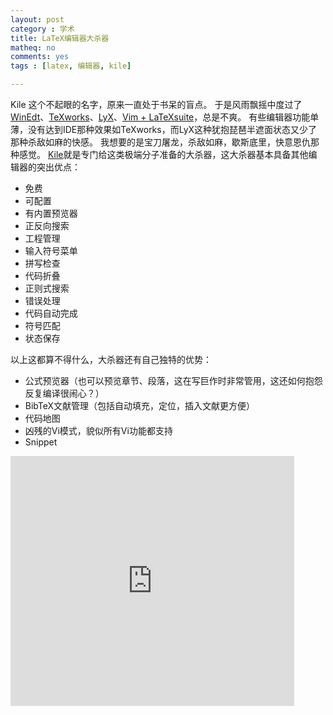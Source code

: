 ```yaml
---
layout: post 
category : 学术
title: LaTeX编辑器大杀器
matheq: no
comments: yes
tags : [latex, 编辑器, kile]

---
```


Kile 这个不起眼的名字，原来一直处于书呆的盲点。
于是风雨飘摇中度过了[WinEdt][WinEdt]、[TeXworks][TeXworks]、[LyX][LyX]、[Vim + LaTeXsuite]("http://www.vim.org/scripts/script.php?script_id=475")，总是不爽。
有些编辑器功能单薄，没有达到IDE那种效果如TeXworks，而LyX这种犹抱琵琶半遮面状态又少了那种杀敌如麻的快感。
我想要的是宝刀屠龙，杀敌如麻，歇斯底里，快意恩仇那种感觉。
[Kile][Kile]就是专门给这类极端分子准备的大杀器，这大杀器基本具备其他编辑器的突出优点：

- 免费
- 可配置
- 有内置预览器
- 正反向搜索
- 工程管理
- 输入符号菜单
- 拼写检查
- 代码折叠
- 正则式搜索
- 错误处理
- 代码自动完成
- 符号匹配
- 状态保存

以上这都算不得什么，大杀器还有自己独特的优势：

- 公式预览器（也可以预览章节、段落，这在写巨作时非常管用，这还如何抱怨反复编译很闹心？）
- BibTeX文献管理（包括自动填充，定位，插入文献更方便）
- 代码地图
- 凶残的Vi模式，貌似所有Vi功能都支持
- Snippet

<iframe src="http://www.tudou.com/programs/view/html5embed.action?type=0&code=IzQSGQ8o3Vc&lcode=&resourceId=0_06_05_99" allowtransparency="true" scrolling="no" border="0" frameborder="0" style="width:90%;height:400px;"></iframe>

[Kile]:   "http://en.wikipedia.org/wiki/Kile" "Kile"
[LyX]:   "http://www.lyx.org/" "LyX"
[TeXworks]:   "http://www.tug.org/texworks/" "TeXworks"
[WinEdt]:   "www.winedt.com/" "WinEdt"
